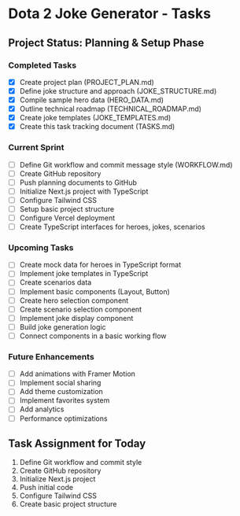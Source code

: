 # Dota 2 Joke Generator - Tasks

## Project Status: Planning & Setup Phase

### Completed Tasks
- [x] Create project plan (PROJECT_PLAN.md)
- [x] Define joke structure and approach (JOKE_STRUCTURE.md)
- [x] Compile sample hero data (HERO_DATA.md)
- [x] Outline technical roadmap (TECHNICAL_ROADMAP.md)
- [x] Create joke templates (JOKE_TEMPLATES.md)
- [x] Create this task tracking document (TASKS.md)

### Current Sprint
- [ ] Define Git workflow and commit message style (WORKFLOW.md)
- [ ] Create GitHub repository
- [ ] Push planning documents to GitHub
- [ ] Initialize Next.js project with TypeScript
- [ ] Configure Tailwind CSS
- [ ] Setup basic project structure
- [ ] Configure Vercel deployment
- [ ] Create TypeScript interfaces for heroes, jokes, scenarios

### Upcoming Tasks
- [ ] Create mock data for heroes in TypeScript format
- [ ] Implement joke templates in TypeScript
- [ ] Create scenarios data
- [ ] Implement basic components (Layout, Button)
- [ ] Create hero selection component
- [ ] Create scenario selection component
- [ ] Implement joke display component
- [ ] Build joke generation logic
- [ ] Connect components in a basic working flow

### Future Enhancements
- [ ] Add animations with Framer Motion
- [ ] Implement social sharing
- [ ] Add theme customization
- [ ] Implement favorites system
- [ ] Add analytics
- [ ] Performance optimizations

## Task Assignment for Today
1. Define Git workflow and commit style
2. Create GitHub repository
3. Initialize Next.js project
4. Push initial code
5. Configure Tailwind CSS
6. Create basic project structure 